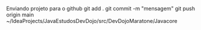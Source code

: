 Enviando projeto para o github
git add .
git commit -m "mensagem"
git push origin main
~/IdeaProjects/JavaEstudosDevDojo/src/DevDojoMaratone/Javacore
